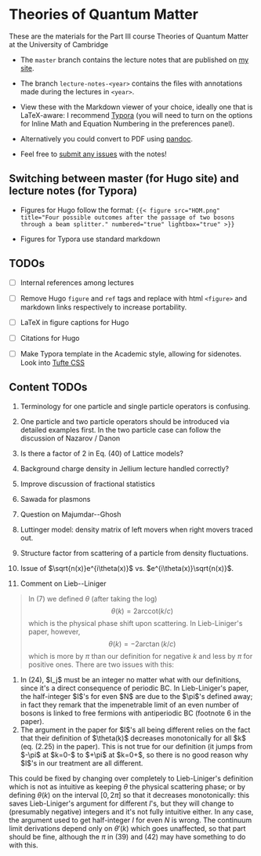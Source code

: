 # Theories of Quantum Matter

These are the materials for the Part III course Theories of Quantum Matter at the University of Cambridge

- The `master` branch contains the lecture notes that are published on [my site](https://austen.uk).

- The branch `lecture-notes-<year>` contains the files with annotations made during the lectures in `<year>`.

- View these with the Markdown viewer of your choice, ideally one that is LaTeX-aware: I recommend [Typora](https://typora.io) (you will need to turn on the options for Inline Math and Equation Numbering in the preferences panel).

- Alternatively you could convert to PDF using [pandoc](https://pandoc.org).

- Feel free to [submit any issues](https://github.com/AustenLamacraft/tqm/issues) with the notes!

## Switching between master (for Hugo site) and lecture notes (for Typora)

- Figures for Hugo follow the format: `{{< figure src="HOM.png" title="Four possible outcomes after the passage of two bosons through a beam splitter." numbered="true" lightbox="true" >}}`

- Figures for Typora use standard markdown

## TODOs

- [ ] Internal references among lectures
- [ ] Remove Hugo `figure` and `ref` tags and replace with html `<figure>` and markdown links respectively to increase portability. 

- [ ] LaTeX in figure captions for Hugo

- [ ] Citations for Hugo

- [ ] Make Typora template in the Academic style, allowing for sidenotes. Look into [Tufte CSS](https://edwardtufte.github.io/tufte-css/)

## Content TODOs

1. Terminology for one particle and single particle operators is confusing.
2. One particle and two particle operators should be introduced via detailed examples first. In the two particle case can follow the discussion of Nazarov  / Danon

1. Is there a factor of 2 in Eq. (40) of Lattice models?

1. Background charge density in Jellium lecture handled correctly?

1. Improve discussion of fractional statistics

2. Sawada for plasmons

3. Question on Majumdar--Ghosh

4. Luttinger model: density matrix of left movers when right movers traced out.

5. Structure factor from scattering of a particle from density fluctuations.

6. Issue of $\sqrt{n(x)}e^{i\theta(x)}$ vs. $e^{i\theta(x)}\sqrt{n(x)}$.

7. Comment on Lieb--Liniger

 >In (7) we defined $\theta$ (after taking the log) $$\theta(k) = 2 \mathrm{arccot}(k/c)$$ which is the physical phase shift upon scattering. In Lieb-Liniger's paper, however, $$\theta(k) = -2 \arctan(k/c)$$ which is more by $\pi$ than our definition for negative $k$ and less by $\pi$ for positive ones.
 > There are two issues with this:

 <ol>
 <li>In (24), $I_j$ must be an integer no matter what with our definitions, since it's a direct consequence of periodic BC. In Lieb-Liniger's paper, the half-integer $I$'s for even $N$ are due to the $\pi$'s defined away; in fact they remark that the impenetrable limit of an even number of bosons is linked to free fermions with antiperiodic BC (footnote 6 in the paper).</li>
 <li>The argument in the paper for $I$'s all being different relies on the fact that their definition of $\theta(k)$ decreases monotonically for all $k$ (eq. (2.25) in the paper). This is not true for our definition (it jumps from $-\pi$ at $k=0-$ to $+\pi$ at $k=0+$, so there is no good reason why $I$'s in our treatment are all different.</li>
 </ol>

 This could be fixed by changing over completely to Lieb-Liniger's definition which is not as intuitive as keeping $\theta$ the physical scattering phase; or by defining $\theta(k)$ on the interval $[0,2\pi]$ so that it decreases monotonically: this saves Lieb-Liniger's argument for different $I$'s, but they will change to (presumably negative) integers and it's not fully intuitive either. In any case, the argument used to get half-integer $I$ for even $N$ is wrong.
 The continuum limit derivations depend only on $\theta'(k)$ which goes unaffected, so that part should be fine, although the $\pi$ in (39) and (42) may have something to do with this.